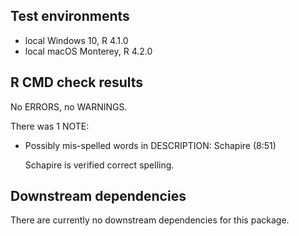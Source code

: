 ## Test environments
* local Windows 10, R 4.1.0
* local macOS Monterey, R 4.2.0

## R CMD check results
No ERRORS, no WARNINGS.

There was 1 NOTE:

* Possibly mis-spelled words in DESCRIPTION:
  Schapire (8:51)
  
  Schapire is verified correct spelling.


## Downstream dependencies
There are currently no downstream dependencies for this package.
